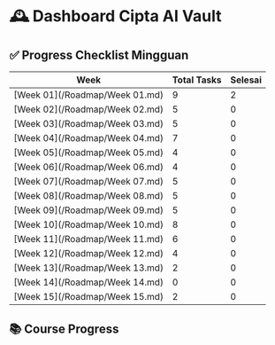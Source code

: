 # 🕰️ Dashboard Cipta AI Vault

## ✅ Progress Checklist Mingguan

| Week                           | Total Tasks | Selesai |
| ------------------------------ | ----------- | ------- |
| [Week 01](/Roadmap/Week 01.md) | 9           | 2       |
| [Week 02](/Roadmap/Week 02.md) | 5           | 0       |
| [Week 03](/Roadmap/Week 03.md) | 5           | 0       |
| [Week 04](/Roadmap/Week 04.md) | 7           | 0       |
| [Week 05](/Roadmap/Week 05.md) | 4           | 0       |
| [Week 06](/Roadmap/Week 06.md) | 4           | 0       |
| [Week 07](/Roadmap/Week 07.md) | 5           | 0       |
| [Week 08](/Roadmap/Week 08.md) | 5           | 0       |
| [Week 09](/Roadmap/Week 09.md) | 5           | 0       |
| [Week 10](/Roadmap/Week 10.md) | 8           | 0       |
| [Week 11](/Roadmap/Week 11.md) | 6           | 0       |
| [Week 12](/Roadmap/Week 12.md) | 4           | 0       |
| [Week 13](/Roadmap/Week 13.md) | 2           | 0       |
| [Week 14](/Roadmap/Week 14.md) | 0           | 0       |
| [Week 15](/Roadmap/Week 15.md) | 2           | 0       |

## 📚 Course Progress


